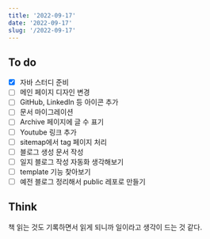 ```yaml
---
title: '2022-09-17'
date: '2022-09-17'
slug: '/2022-09-17'
---
```


## To do

- [X] 자바 스터디 준비
- [ ] 메인 페이지 디자인 변경
- [ ] GitHub, LinkedIn 등 아이콘 추가
- [ ] 문서 마이그레이션
- [ ] Archive 페이지에 글 수 표기
- [ ] Youtube 링크 추가
- [ ] sitemap에서 tag 페이지 처리
- [ ] 블로그 생성 문서 작성
- [ ] 일지 블로그 작성 자동화 생각해보기
- [ ] template 기능 찾아보기
- [ ] 예전 블로그 정리해서 public 레포로 만들기

## Think

책 읽는 것도 기록하면서 읽게 되니까 일이라고 생각이 드는 것 같다.